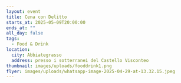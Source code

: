 ```yaml
---
layout: event
title: Cena con Delitto
starts_at: 2025-05-09T20:00:00
ends_at: ""
all_day: false
tags:
  - Food & Drink
location:
  city: Abbiategrasso
  address: presso i sotterranei del Castello Visconteo
thumbnail: images/uploads/fooddrink1.png
flyer: images/uploads/whatsapp-image-2025-04-29-at-13.32.15.jpeg
---
```

